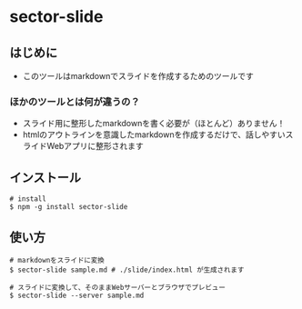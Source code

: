 # sector-slide

## はじめに

- このツールはmarkdownでスライドを作成するためのツールです

### ほかのツールとは何が違うの？

- スライド用に整形したmarkdownを書く必要が（ほとんど）ありません！
- htmlのアウトラインを意識したmarkdownを作成するだけで、話しやすいスライドWebアプリに整形されます

## インストール

```
# install
$ npm -g install sector-slide
```

## 使い方

```
# markdownをスライドに変換
$ sector-slide sample.md # ./slide/index.html が生成されます 

# スライドに変換して、そのままWebサーバーとブラウザでプレビュー
$ sector-slide --server sample.md
```
